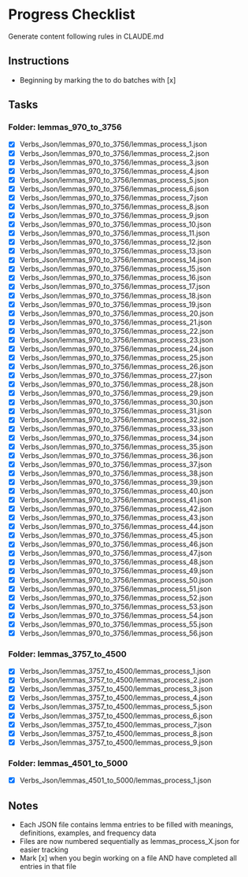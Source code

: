 # Progress Checklist

Generate content following rules in CLAUDE.md

## Instructions
- Beginning by marking the to do batches with [x]

## Tasks

### Folder: lemmas_970_to_3756

- [x] Verbs_Json/lemmas_970_to_3756/lemmas_process_1.json
- [x] Verbs_Json/lemmas_970_to_3756/lemmas_process_2.json
- [x] Verbs_Json/lemmas_970_to_3756/lemmas_process_3.json
- [x] Verbs_Json/lemmas_970_to_3756/lemmas_process_4.json
- [x] Verbs_Json/lemmas_970_to_3756/lemmas_process_5.json
- [x] Verbs_Json/lemmas_970_to_3756/lemmas_process_6.json
- [x] Verbs_Json/lemmas_970_to_3756/lemmas_process_7.json
- [x] Verbs_Json/lemmas_970_to_3756/lemmas_process_8.json
- [x] Verbs_Json/lemmas_970_to_3756/lemmas_process_9.json
- [x] Verbs_Json/lemmas_970_to_3756/lemmas_process_10.json
- [x] Verbs_Json/lemmas_970_to_3756/lemmas_process_11.json
- [x] Verbs_Json/lemmas_970_to_3756/lemmas_process_12.json
- [x] Verbs_Json/lemmas_970_to_3756/lemmas_process_13.json
- [x] Verbs_Json/lemmas_970_to_3756/lemmas_process_14.json
- [x] Verbs_Json/lemmas_970_to_3756/lemmas_process_15.json
- [x] Verbs_Json/lemmas_970_to_3756/lemmas_process_16.json
- [x] Verbs_Json/lemmas_970_to_3756/lemmas_process_17.json
- [x] Verbs_Json/lemmas_970_to_3756/lemmas_process_18.json
- [x] Verbs_Json/lemmas_970_to_3756/lemmas_process_19.json
- [x] Verbs_Json/lemmas_970_to_3756/lemmas_process_20.json
- [x] Verbs_Json/lemmas_970_to_3756/lemmas_process_21.json
- [x] Verbs_Json/lemmas_970_to_3756/lemmas_process_22.json
- [x] Verbs_Json/lemmas_970_to_3756/lemmas_process_23.json
- [x] Verbs_Json/lemmas_970_to_3756/lemmas_process_24.json
- [x] Verbs_Json/lemmas_970_to_3756/lemmas_process_25.json
- [x] Verbs_Json/lemmas_970_to_3756/lemmas_process_26.json
- [x] Verbs_Json/lemmas_970_to_3756/lemmas_process_27.json
- [x] Verbs_Json/lemmas_970_to_3756/lemmas_process_28.json
- [x] Verbs_Json/lemmas_970_to_3756/lemmas_process_29.json
- [x] Verbs_Json/lemmas_970_to_3756/lemmas_process_30.json
- [x] Verbs_Json/lemmas_970_to_3756/lemmas_process_31.json
- [x] Verbs_Json/lemmas_970_to_3756/lemmas_process_32.json
- [x] Verbs_Json/lemmas_970_to_3756/lemmas_process_33.json
- [x] Verbs_Json/lemmas_970_to_3756/lemmas_process_34.json
- [x] Verbs_Json/lemmas_970_to_3756/lemmas_process_35.json
- [x] Verbs_Json/lemmas_970_to_3756/lemmas_process_36.json
- [x] Verbs_Json/lemmas_970_to_3756/lemmas_process_37.json
- [x] Verbs_Json/lemmas_970_to_3756/lemmas_process_38.json
- [x] Verbs_Json/lemmas_970_to_3756/lemmas_process_39.json
- [x] Verbs_Json/lemmas_970_to_3756/lemmas_process_40.json
- [x] Verbs_Json/lemmas_970_to_3756/lemmas_process_41.json
- [x] Verbs_Json/lemmas_970_to_3756/lemmas_process_42.json
- [x] Verbs_Json/lemmas_970_to_3756/lemmas_process_43.json
- [x] Verbs_Json/lemmas_970_to_3756/lemmas_process_44.json
- [x] Verbs_Json/lemmas_970_to_3756/lemmas_process_45.json
- [x] Verbs_Json/lemmas_970_to_3756/lemmas_process_46.json
- [x] Verbs_Json/lemmas_970_to_3756/lemmas_process_47.json
- [x] Verbs_Json/lemmas_970_to_3756/lemmas_process_48.json
- [x] Verbs_Json/lemmas_970_to_3756/lemmas_process_49.json
- [x] Verbs_Json/lemmas_970_to_3756/lemmas_process_50.json
- [x] Verbs_Json/lemmas_970_to_3756/lemmas_process_51.json
- [x] Verbs_Json/lemmas_970_to_3756/lemmas_process_52.json
- [x] Verbs_Json/lemmas_970_to_3756/lemmas_process_53.json
- [x] Verbs_Json/lemmas_970_to_3756/lemmas_process_54.json
- [x] Verbs_Json/lemmas_970_to_3756/lemmas_process_55.json
- [x] Verbs_Json/lemmas_970_to_3756/lemmas_process_56.json

### Folder: lemmas_3757_to_4500

- [x] Verbs_Json/lemmas_3757_to_4500/lemmas_process_1.json
- [x] Verbs_Json/lemmas_3757_to_4500/lemmas_process_2.json
- [x] Verbs_Json/lemmas_3757_to_4500/lemmas_process_3.json
- [x] Verbs_Json/lemmas_3757_to_4500/lemmas_process_4.json
- [x] Verbs_Json/lemmas_3757_to_4500/lemmas_process_5.json
- [x] Verbs_Json/lemmas_3757_to_4500/lemmas_process_6.json
- [x] Verbs_Json/lemmas_3757_to_4500/lemmas_process_7.json
- [x] Verbs_Json/lemmas_3757_to_4500/lemmas_process_8.json
- [x] Verbs_Json/lemmas_3757_to_4500/lemmas_process_9.json

### Folder: lemmas_4501_to_5000

- [x] Verbs_Json/lemmas_4501_to_5000/lemmas_process_1.json

## Notes
- Each JSON file contains lemma entries to be filled with meanings, definitions, examples, and frequency data
- Files are now numbered sequentially as lemmas_process_X.json for easier tracking
- Mark [x] when you begin working on a file AND have completed all entries in that file
